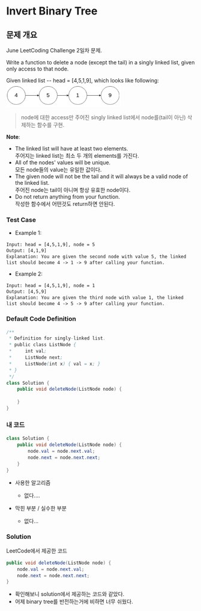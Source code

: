 # Invert Binary Tree

## 문제 개요
June LeetCoding Challenge 2일차 문제.  

Write a function to delete a node (except the tail) in a singly linked list, given only access to that node.

Given linked list -- head = [4,5,1,9], which looks like following:   
![Given linked list](/assets/leetcode-june-challenge-day2-content.PNG)

> node에 대한 access만 주어진 singly linked list에서 node를(tail이 아닌) 삭제하는 함수를 구현.

**Note**:
- The linked list will have at least two elements.   
주어지는 linked list는 최소 두 개의 elements를 가진다.
- All of the nodes' values will be unique.   
모든 node들의 value는 유일한 값이다.
- The given node will not be the tail and it will always be a valid node of the linked list.   
주어진 node는 tail이 아니며 항상 유효한 node이다.
- Do not return anything from your function.   
작성한 함수에서 어떤것도 return하면 안된다.

### Test Case
- Example 1:
```
Input: head = [4,5,1,9], node = 5
Output: [4,1,9]
Explanation: You are given the second node with value 5, the linked list should become 4 -> 1 -> 9 after calling your function.
```
- Example 2:
```
Input: head = [4,5,1,9], node = 1
Output: [4,5,9]
Explanation: You are given the third node with value 1, the linked list should become 4 -> 5 -> 9 after calling your function.
```

### Default Code Definition
```java
/**
 * Definition for singly-linked list.
 * public class ListNode {
 *     int val;
 *     ListNode next;
 *     ListNode(int x) { val = x; }
 * }
 */
class Solution {
    public void deleteNode(ListNode node) {
        
    }
}
```

### 내 코드
```java
class Solution {
    public void deleteNode(ListNode node) {
        node.val = node.next.val;
        node.next = node.next.next;
    }
}
```

- 사용한 알고리즘
    - 없다....

- 막힌 부분 / 실수한 부분
    - 없다...

### Solution
LeetCode에서 제공한 코드
```java
public void deleteNode(ListNode node) {
    node.val = node.next.val;
    node.next = node.next.next;
}
```
- 확인해보니 solution에서 제공하는 코드와 같았다.
- 어제 binary tree를 반전하는거에 비하면 너무 쉬웠다.
